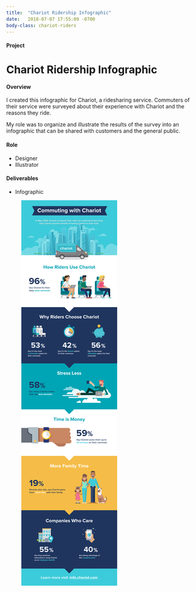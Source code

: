 ```yaml
---
title:  "Chariot Ridership Infographic"
date:   2018-07-07 17:55:09 -0700
body-class: chariot-riders
---
```

<div class="container project-header">
  <div class="row">
    <div class="col-md-3 title">
      <h4>Project</h4>
      <h1>Chariot Ridership Infographic</h1>
    </div>
    <div class="col-md-6 overview">
      <h4>Overview</h4>
      <p>I created this infographic for Chariot, a ridesharing service. Commuters of their service were surveyed about their experience with Chariot and the reasons they ride.</p>
      <p>My role was to organize and illustrate the results of the survey into an infographic that can be shared with customers and the general public.</p>
    </div>
    <div class="col-md-2 offset-md-1 role">
      <h4>Role</h4>
      <ul>
        <li>Designer</li>
        <li>Illustrator</li>
      </ul>
      <h4>Deliverables</h4>
      <ul>
        <li>Infographic</li>
      </ul>
    </div>
  </div>
</div>

<section class="container">
  <div class="row icons">
    <figure class="col-12">
      <img src="../img/chariot-ridership-infographic/chariot-ridership-infographic.png" alt="Chariot Ridership Infographic">
    </figure>
  </div>
</section>
